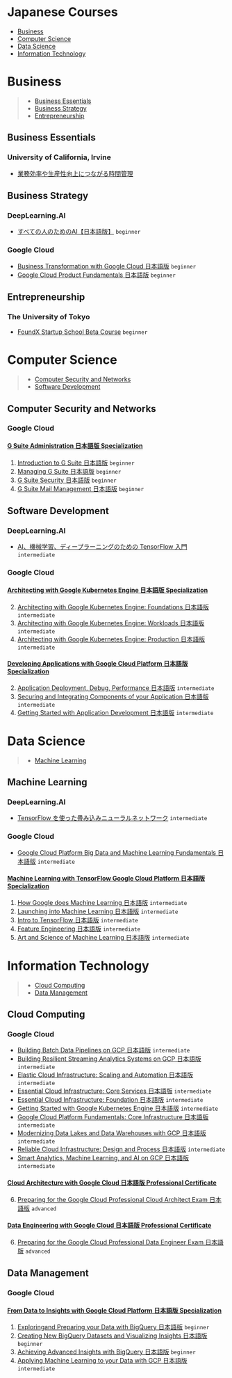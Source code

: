 # Japanese Courses
 - [Business](#business)
 - [Computer Science](#computer-science)
 - [Data Science](#data-science)
 - [Information Technology](#information-technology)
# Business
> - [Business Essentials](#business-essentials)
> - [Business Strategy](#business-strategy)
> - [Entrepreneurship](#entrepreneurship)
## Business Essentials
### University of California, Irvine
 - [業務効率や生産性向上につながる時間管理](https://www.coursera.org/learn/work-smarter-not-harder-ja)
## Business Strategy
### DeepLearning.AI
 - [すべての人のためのAI【日本語版】](https://www.coursera.org/learn/ai-for-everyone-ja) `beginner`
### Google Cloud
 - [Business Transformation with Google Cloud 日本語版](https://www.coursera.org/learn/business-transformation-google-cloud-jp) `beginner`
 - [Google Cloud Product Fundamentals 日本語版](https://www.coursera.org/learn/google-cloud-product-fundamentals-jp) `beginner`
## Entrepreneurship
### The University of Tokyo
 - [FoundX Startup School Beta Course](https://www.coursera.org/learn/foundx-beta-course) `beginner`
# Computer Science
> - [Computer Security and Networks](#computer-security-and-networks)
> - [Software Development](#software-development)
## Computer Security and Networks
### Google Cloud
#### [G Suite Administration 日本語版 Specialization](https://www.coursera.org/specializations/g-suite-administration-jp)
1. [Introduction to G Suite 日本語版](https://www.coursera.org/learn/introduction-g-suite-jp) `beginner`
1. [Managing G Suite 日本語版](https://www.coursera.org/learn/managing-g-suite-jp) `beginner`
3. [G Suite Security 日本語版](https://www.coursera.org/learn/g-suite-security-jp) `beginner`
4. [G Suite Mail Management 日本語版](https://www.coursera.org/learn/g-suite-mail-management-jp) `beginner`
## Software Development
### DeepLearning.AI
 - [AI、機械学習、ディープラーニングのための TensorFlow 入門](https://www.coursera.org/learn/introduction-tensorflow-ja) `intermediate`
### Google Cloud
#### [Architecting with Google Kubernetes Engine 日本語版 Specialization](https://www.coursera.org/specializations/architecting-google-kubernetes-engine-jp)
2. [Architecting with Google Kubernetes Engine: Foundations 日本語版](https://www.coursera.org/learn/foundations-google-kubernetes-engine-gke-jp) `intermediate`
3. [Architecting with Google Kubernetes Engine: Workloads 日本語版](https://www.coursera.org/learn/deploying-workloads-google-kubernetes-engine-gke-jp) `intermediate`
4. [Architecting with Google Kubernetes Engine: Production 日本語版](https://www.coursera.org/learn/deploying-secure-kubernetes-containers-in-production-jp) `intermediate`
#### [Developing Applications with Google Cloud Platform 日本語版 Specialization](https://www.coursera.org/specializations/developing-apps-gcp-jp)
2. [Application Deployment, Debug, Performance 日本語版](https://www.coursera.org/learn/app-deployment-debugging-performance-jp) `intermediate`
3. [Securing and Integrating Components of your Application 日本語版](https://www.coursera.org/learn/securing-integrating-components-app-jp) `intermediate`
4. [Getting Started with Application Development 日本語版](https://www.coursera.org/learn/getting-started-app-development-jp) `intermediate`
# Data Science
> - [Machine Learning](#machine-learning)
## Machine Learning
### DeepLearning.AI
 - [TensorFlow を使った畳み込みニューラルネットワーク](https://www.coursera.org/learn/convolutional-neural-networks-tensorflow-ja) `intermediate`
### Google Cloud
 - [Google Cloud Platform Big Data and Machine Learning Fundamentals 日本語版](https://www.coursera.org/learn/gcp-big-data-ml-fundamentals-jp) `intermediate`
#### [Machine Learning with TensorFlow  Google Cloud Platform 日本語版 Specialization](https://www.coursera.org/specializations/machine-learning-tensorflow-gcp-jp)
1. [How Google does Machine Learning 日本語版](https://www.coursera.org/learn/google-machine-learning-jp) `intermediate`
2. [Launching into Machine Learning 日本語版](https://www.coursera.org/learn/launching-machine-learning-jp) `intermediate`
3. [Intro to TensorFlow 日本語版](https://www.coursera.org/learn/intro-tensorflow-jp) `intermediate`
4. [Feature Engineering 日本語版](https://www.coursera.org/learn/feature-engineering-jp) `intermediate`
5. [Art and Science of Machine Learning 日本語版](https://www.coursera.org/learn/art-science-ml-jp) `intermediate`
# Information Technology
> - [Cloud Computing](#cloud-computing)
> - [Data Management](#data-management)
## Cloud Computing
### Google Cloud
 - [Building Batch Data Pipelines on GCP 日本語版](https://www.coursera.org/learn/batch-data-pipelines-gcp-jp) `intermediate`
 - [Building Resilient Streaming Analytics Systems on GCP 日本語版](https://www.coursera.org/learn/streaming-analytics-systems-gcp-jp) `intermediate`
 - [Elastic Cloud Infrastructure: Scaling and Automation 日本語版](https://www.coursera.org/learn/gcp-infrastructure-scaling-automation-jp) `intermediate`
 - [Essential Cloud Infrastructure: Core Services 日本語版](https://www.coursera.org/learn/gcp-infrastructure-core-services-jp) `intermediate`
 - [Essential Cloud Infrastructure: Foundation 日本語版](https://www.coursera.org/learn/gcp-infrastructure-foundation-jp) `intermediate`
 - [Getting Started with Google Kubernetes Engine 日本語版](https://www.coursera.org/learn/google-kubernetes-engine-jp) `intermediate`
 - [Google Cloud Platform Fundamentals: Core Infrastructure 日本語版](https://www.coursera.org/learn/gcp-fundamentals-jp) `intermediate`
 - [Modernizing Data Lakes and Data Warehouses with GCP 日本語版](https://www.coursera.org/learn/data-lakes-data-warehouses-gcp-jp) `intermediate`
 - [Reliable Cloud Infrastructure: Design and Process 日本語版](https://www.coursera.org/learn/cloud-infrastructure-design-process-jp) `intermediate`
 - [Smart Analytics, Machine Learning, and AI on GCP 日本語版](https://www.coursera.org/learn/smart-analytics-machine-learning-ai-gcp-jp) `intermediate`
#### [Cloud Architecture with Google Cloud 日本語版 Professional Certificate](https://www.coursera.org/specializations/gcp-cloud-architect-jp)
6. [Preparing for the Google Cloud Professional Cloud Architect Exam 日本語版](https://www.coursera.org/learn/preparing-cloud-professional-cloud-architect-exam-jp) `advanced`
#### [Data Engineering with Google Cloud 日本語版 Professional Certificate](https://www.coursera.org/specializations/gcp-data-engineering-jp)
6. [Preparing for the Google Cloud Professional Data Engineer Exam 日本語版](https://www.coursera.org/learn/preparing-cloud-professional-data-engineer-exam-jp) `advanced`
## Data Management
### Google Cloud
#### [From Data to Insights with Google Cloud Platform 日本語版 Specialization](https://www.coursera.org/specializations/from-data-to-insights-google-cloud-platform-jp)
1. [Exploring ​and ​Preparing ​your ​Data with BigQuery 日本語版](https://www.coursera.org/learn/gcp-exploring-preparing-data-bigquery-jp) `beginner`
2. [Creating New BigQuery Datasets and Visualizing Insights 日本語版](https://www.coursera.org/learn/gcp-creating-bigquery-datasets-visualizing-insights-jp) `beginner`
3. [Achieving Advanced Insights with BigQuery 日本語版](https://www.coursera.org/learn/gcp-advanced-insights-bigquery-jp) `beginner`
4. [Applying Machine Learning to your Data with GCP 日本語版](https://www.coursera.org/learn/data-insights-gcp-apply-ml-jp) `intermediate`
